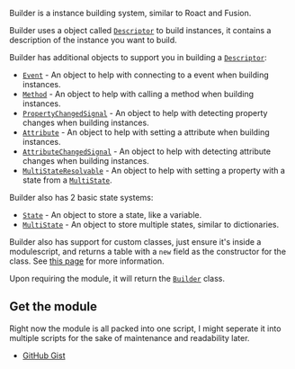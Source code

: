 Builder is a instance building system, similar to Roact and Fusion.

Builder uses a object called [``Descriptor``](./API%20Reference/Descriptor/About.md) to build instances, it contains a description of the instance you want to build.

Builder has additional objects to support you in building a [``Descriptor``](./API%20Reference/Descriptor/About.md):

- [``Event``](./API%20Reference/Event/About.md) - An object to help with connecting to a event when building instances.
- [``Method``](./API%20Reference/Method/About.md) - An object to help with calling a method when building instances.
- [``PropertyChangedSignal``](./API%20Reference/PropertyChangedSignal/About.md) - An object to help with detecting property changes when building instances.
- [``Attribute``](./API%20Reference/Attribute/About.md) - An object to help with setting a attribute when building instances.
- [``AttributeChangedSignal``](./API%20Reference/AttributeChangedSignal/About.md) - An object to help with detecting attribute changes when building instances.
- [``MultiStateResolvable``](./API%20Reference/MultiStateResolvable/About.md) - An object to help with setting a property with a state from a [``MultiState``](./API%20Reference/MultiState/About.md).

Builder also has 2 basic state systems:

- [``State``](./API%20Reference/State/About.md) - An object to store a state, like a variable.
- [``MultiState``](./API%20Reference/MultiState/About.md) - An object to store multiple states, similar to dictionaries.

Builder also has support for custom classes, just ensure it's inside a modulescript, and returns a table with a ``new`` field as the constructor for the class. See [this page](./CustomClasses.md) for more information.

Upon requiring the module, it will return the [``Builder``](./API%20Reference/Builder/About.md) class.

## Get the module
Right now the module is all packed into one script, I might seperate it into multiple scripts for the sake of maintenance and readability later.

- [GitHub Gist](https://gist.github.com/RealEthanPlayzDev/fa7c8bbb06415937f93ff83d34abbd47)